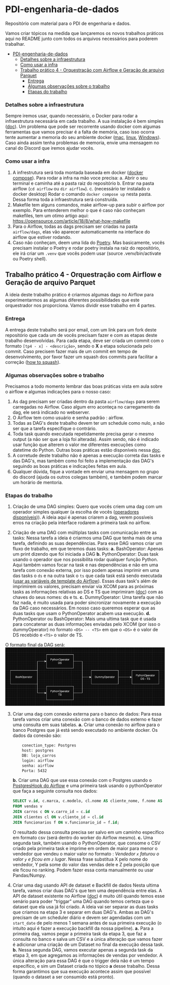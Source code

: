 # PDI-engenharia-de-dados
Repositório com material para o PDI de engenharia e dados.

Vamos criar tópicos na medida que lançaremos os novos trabalhos práticos aqui no README junto com todos os arquivos necessários para poderem trabalhar.

- [PDI-engenharia-de-dados](#pdi-engenharia-de-dados)
    - [Detalhes sobre a infraestrutura](#detalhes-sobre-a-infraestrutura)
    - [Como usar a infra](#como-usar-a-infra)
  - [Trabalho prático 4 - Orquestração com Airflow e Geração de arquivo Parquet](#trabalho-prático-4---orquestração-com-airflow-e-geração-de-arquivo-parquet)
    - [Entrega](#entrega)
    - [Algumas observações sobre o trabalho](#algumas-observações-sobre-o-trabalho)
    - [Etapas do trabalho](#etapas-do-trabalho)


### Detalhes sobre a infraestrutura 
Sempre iremos usar, quando necessário, o Docker para rodar a infraestrutura necessária em cada trabalho. A sua instalação é bem simples ([doc](https://docs.docker.com/engine/install/)). Um problema que pode ser recorrente usando docker com algumas ferramentas que vamos precisar é a falta de memória, caso isso ocorra tente aumentar a memoria do seu ambiente docker ([mac](https://docs.docker.com/desktop/settings/mac/), [linux](https://docs.docker.com/desktop/settings/linux/), [Windows](https://docs.docker.com/desktop/settings/windows/)). Caso ainda assim tenha problemas de memoria, envie uma mensagem no canal do Discord que iremos ajudar vocês.

### Como usar a infra
1. A infrestrutura será toda montada baseada em docker ([docker compose]([url](https://docs.docker.com/compose/gettingstarted/))). Para rodar a infra na mão voce precisa:
   a. Abrir o seu terminal e caminha até a pasta raiz do repositório
   b. Entrar na pasta airflow (`cd airflow` ou `dir airflow`).
   c. (necessário ter instalado o docker desktop) Rodar o comando `docker compose up` nesta pasta. Dessa forma toda a infraestrutura será construída.   
3. Makefile tem alguns comandos, make airflow-up para subir o airflow por exemplo. Para entenderem melhor o que é caso não conheçam makefiles, tem um otimo artigo aqui: https://opensource.com/article/18/8/what-how-makefile
4. Para o Airflow, todas as dags precisam ser criadas na pasta `airflow/dags`, elas vão aparecer automaticamente na interface do airflow que estiver rodando.
5. Caso não conheçam, deem uma lida do [Poetry](https://python-poetry.org/docs/). Mas basicamente, vocês precisam instalar o Poetry e rodar poetry instala na raiz do repositório, ele irá criar um `.venv` que vocês podem usar (source .venv/bin/activate ou Poetry shell).

## Trabalho prático 4 - Orquestração com Airflow e Geração de arquivo Parquet
A ideia deste trabalho prático é criarmos algumas dags no Airflow para experimentarmos as algumas diferentes possibilidades que este orquestrador nos proporciona. Vamos dividir esse trabalho em 4 partes.

### Entrega
A entrega deste trabalho será por email, com um link para um fork deste repositório que cada um de vocês precisam fazer e com as etapas deste trabalho desenvolvidas. Para cada etapa, deve ser criada um commit com o formato `[tp4 - x] - <descrição>`, sendo o **X** a etapa solucionada pelo commit. Caso precisem fazer mais de um commit em tempo de desenvolvimento, por favor fazer um squash dos commits para facilitar a correção ([how to squash](https://www.geeksforgeeks.org/git-squash/)).

### Algumas observações sobre o trabalho
Precisamos a todo momento lembrar das boas práticas vista em aula sobre o airflow e algumas indicações para o nosso caso:
1. As dag precisam ser criadas dentro da pasta `airflow/dags` para serem carregadas no Airflow. Caso algum erro aconteça no carregamento da dag, ele será indicado no webserver.
2. O Airflow tem como usuário e senha padrão : airflow.
3. Todas as DAG's deste trabalho devem ter um schedule como nulo, a não ser que a tarefa especifique o contrário.
4. Toda task quando executada repetidamente precisa gerar o mesmo output (a não ser que a loja foi alterada). Assim sendo, não é indicado usar função que alterem o valor me diferentes execuções como datetime do Python. Outras boas práticas estão disponíveis nessa [doc](https://airflow.apache.org/docs/apache-airflow/stable/best-practices.html).
5. A corretude deste trabalho não é apenas a execução correta das tasks e das DAG's, mas também como foi feito a implementação das DAG's seguindo as boas práticas e indicações feitas em aula.
6. Qualquer dúvida, fique a vontade em enviar uma mensagem no grupo do discord (ajuda os outros colegas também), e também podem marcar um horário de mentoria.

### Etapas do trabalho

1. Criação de uma DAG simples:
Quero que vocês criem uma dag com um operador simples qualquer (a escolha de vocês ([operadores disponíveis](https://airflow.apache.org/docs/apache-airflow/stable/core-concepts/operators.html))). A ideia aqui é apenas criarem a dag, verem possíveis erros na criação pela interface rodarem a primeira task no airflow.


2. Criação de uma DAG com múltiplas tasks com comunicação entre as tasks:
    Nessa tarefa a ideia é criarmos uma DAG que tenha mais de uma tarefa, definindo as suas dependências. Para esse DAG vamos criar um fluxo de trabalho, em que teremos duas tasks:
    **a.** BashOperator: Apenas um print dizendo que foi iniciada a DAG
    **b.** PythonOperator: Duas task usando o operador que nos possibilita rodar qualquer função Python. Aqui também vamos focar na task e nas dependências e não em uma tarefa com conexão externa, por isso podem apenas imprimir em uma das tasks o `ds` e na outra task o `ts` que cada task está sendo executada ([usar as variáveis de template do Airflow](https://airflow.apache.org/docs/apache-airflow/stable/templates-ref.html)). Essas duas task's além de imprimirem os valores, precisam enviar via XCOM para as próximas tasks as informações relativas ao DS e TS que imprimiram ([doc](https://airflow.apache.org/docs/apache-airflow/stable/core-concepts/xcoms.html)) com as chaves do seus nomes: ds e ts.
    **c.** DummyOperator: Uma tarefa que não faz nada, é muito usada para poder sincronizar novamente a execução da DAG caso necessários. Em nosso caso queremos esperar que as duas tasks que usam o PythonOperator acabem usa execução. 
    **d.** PythonOperator ou BashOperator: Mais uma ultima task que é usada para concatenar as duas informações enviadas pelo XCOM (por isso o dummyOperator) no formato `<DS> -- <TS>` em que o `<DS>` é o valor de DS recebido e `<TS>` o valor de TS.


O formato final da DAG será: 
    ![alt text](images/fluxo_tp4_2.png)
    

3. Criar uma dag com conexão externa para o banco de dados:
    Para essa tarefa vamos criar uma conexão com o banco de dados externo e fazer uma consulta em suas tabelas.
    **a.** Criar uma conexão no airflow para o banco Postgres que já está sendo executado no ambiente docker. Os dados da conexão são:
        
    ```
        conection_type: Postgres
        host: postgres
        DB: loja_carros
        login: airflow
        senha: airflow
        Porta: 5432
    ```
        
    **b.** Criar uma DAG que use essa conexão com o Postgres usando o [PostgresHook do Airflow](https://airflow.apache.org/docs/apache-airflow-providers-postgres/1.0.1/_api/airflow/providers/postgres/hooks/postgres/index.html) e uma primeira task usando o pythonOperator que faça a seguinte consulta nos dados:
    ``` SQL
    SELECT v.id, c.marca, c.modelo, cl.nome AS cliente_nome, f.nome AS funcionario_nome, v.data_da_venda, v.preco_de_venda
    FROM vendas v
    JOIN carros c ON v.carro_id = c.id
    JOIN clientes cl ON v.cliente_id = cl.id
    JOIN funcionarios f ON v.funcionario_id = f.id;
    ```
    O resultado dessa consulta precisa ser salvo em um caminho específico em formato csv (será dentro do worker do Airflow mesmo).
    **c.** Uma segunda task, também usando o PythonOperator, que consome o CSV criado pela primeira task e imprime em ordem de maior para menor o vendedor que vendeu o maior valor no formato : *Vendedor `x` faturou o valor `y` e ficou em `z` lugar*. Nessa frase substitua X pelo nome do vendedor, Y pela some do valor das vendas dele e Z pela posição que ele ficou no ranking. Podem fazer essa conta manualmente ou usar Pandas/Numpy. 

4. Criar uma dag usando API de dataset e Backfill de dados
    Nesta ultima tarefa, vamos criar duas DAG's que tem uma dependência entre elas. A API de dataset existente no Airflow ([doc](https://airflow.apache.org/docs/apache-airflow/stable/authoring-and-scheduling/datasets.html)) é muito útil quando temos esse senário para poder "triggar" uma DAG quando temos certeza que o dataset que ela usa já foi criado. A ideia vai ser separar as duas tasks que criamos na etapa 3 e separar em duas DAG's. Ambas as DAG's precisam de um scheduler diário e devem ser agendadas com um `start_date` de pelo menos 1 semana antes de sua primeira execução (o intuito aqui é fazer a execução backfill da nossa pipeline).
    **a.** Para a primeira dag, vamos pegar a primeira task da etapa 3, que faz a consulta no banco e salva um CSV e a única alteração que vamos fazer é adicionar uma criação de um Dataset no final da execução dessa task.
    **b.** Nessa segunda DAG, vamos executar apenas a segunda task da etapa 3, em que agregamos as informações de vendas por vendedor. A única alteração para essa DAG é que o trigger dela não é um tempo específico, e sim um Dataset criada no tópico **a** desse trabalho. Dessa forma garantimos que sua execução acontece assim que possível (quando o dataset a ser consumido está pronto).

